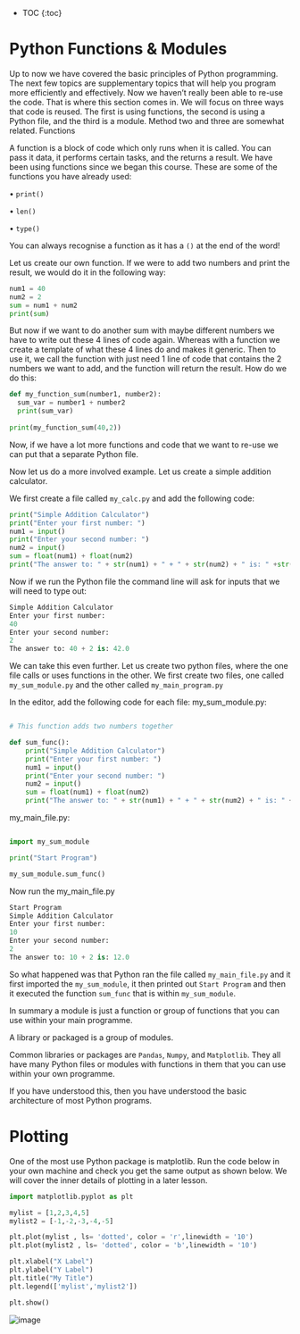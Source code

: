 * TOC
{:toc}

# Python Functions & Modules

Up to now we have covered the basic principles of Python programming. The next few topics are supplementary topics that will help you program more efficiently and effectively. Now we haven’t really been able to re-use the code. That is where this section comes in. We will focus on three ways that code is reused. The first is using functions, the second is using a Python file, and the third is a module. Method two and three are somewhat related.
Functions

A function is a block of code which only runs when it is called. You can pass it data, it performs certain tasks, and the returns a result. We have been using functions since we began this course. These are some of the functions you have already used:

•	`print()`

•	`len()`

•	`type()`

You can always recognise a function as it has a `()` at the end of the word!

Let us create our own function. If we were to add two numbers and print the result, we would do it in the following way:

```python
num1 = 40
num2 = 2
sum = num1 + num2
print(sum)
```

But now if we want to do another sum with maybe different numbers we have to write out these 4 lines of code again. Whereas with a function we create a template of what these 4 lines do and makes it generic. Then to use it, we call the function with just need 1 line of code that contains the 2 numbers we want to add, and the function will return the result. How do we do this:

```python 
def my_function_sum(number1, number2):
  sum_var = number1 + number2
  print(sum_var)
 
print(my_function_sum(40,2))
```

Now, if we have a lot more functions and code that we want to re-use we can put that a separate Python file. 

Now let us do a more involved example. Let us create a simple addition calculator. 

We first create a file called `my_calc.py` and add the following code:

```python
print("Simple Addition Calculator")
print("Enter your first number: ")
num1 = input()
print("Enter your second number: ")
num2 = input()
sum = float(num1) + float(num2)
print("The answer to: " + str(num1) + " + " + str(num2) + " is: " +str(sum))
```

Now if we run the Python file the command line will ask for inputs that we will need to type out:

```python 
Simple Addition Calculator
Enter your first number: 
40
Enter your second number: 
2
The answer to: 40 + 2 is: 42.0
```

We can take this even further. Let us create two python files, where the one file calls or uses functions in the other.
We first create two files, one called `my_sum_module.py` and the other called `my_main_program.py`

In the editor, add the following code for each file:
my_sum_module.py:

```python

# This function adds two numbers together

def sum_func():
    print("Simple Addition Calculator")
    print("Enter your first number: ")
    num1 = input()
    print("Enter your second number: ")
    num2 = input()
    sum = float(num1) + float(num2)
    print("The answer to: " + str(num1) + " + " + str(num2) + " is: " +str(sum))
```

my_main_file.py:

```python

import my_sum_module

print("Start Program")

my_sum_module.sum_func()
```

Now run the my_main_file.py 

```python
Start Program
Simple Addition Calculator
Enter your first number: 
10
Enter your second number: 
2
The answer to: 10 + 2 is: 12.0
```

So what happened was that Python ran the file called `my_main_file.py` and it first imported the `my_sum_module`, it then printed out `Start Program` and then it executed the function `sum_func` that is within `my_sum_module`. 

In summary a module is just a function or group of functions that you can use within your main programme.

A library or packaged is a group of modules. 

Common libraries or packages are `Pandas`, `Numpy`, and `Matplotlib`. They all have many Python files or modules with functions in them that you can use within your own programme.


If you have understood this, then you have understood the basic architecture of most Python programs.


# Plotting

One of the most use Python package is matplotlib. Run the code below in your own machine and check you get the same output as shown below. We will cover the inner details of plotting in a later lesson.

```python
import matplotlib.pyplot as plt

mylist = [1,2,3,4,5]
mylist2 = [-1,-2,-3,-4,-5]

plt.plot(mylist , ls= 'dotted', color = 'r',linewidth = '10')
plt.plot(mylist2 , ls= 'dotted', color = 'b',linewidth = '10')

plt.xlabel("X Label")
plt.ylabel("Y Label")
plt.title("My Title")
plt.legend(['mylist','mylist2'])

plt.show()
```

![image](https://user-images.githubusercontent.com/29664888/172614026-c69f0d75-b350-44b1-9bcc-adcb5c561886.png)

